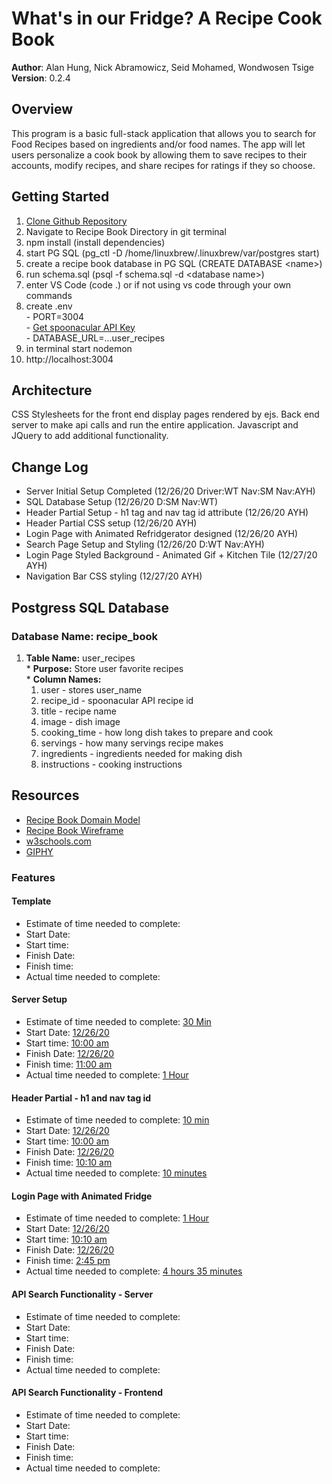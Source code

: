 # What's in our Fridge? A Recipe Cook Book

**Author**: Alan Hung, Nick Abramowicz, Seid Mohamed, Wondwosen Tsige
**Version**: 0.2.4

## Overview
This program is a basic full-stack application that allows you to search for Food Recipes based on ingredients and/or food names.  The app will let users personalize a cook book by allowing them to save recipes to their accounts, modify recipes, and share recipes for ratings if they so choose.

## Getting Started
  1. [Clone Github Repository](https://github.com/AlanYHung/Recipe_Book)
  1. Navigate to Recipe Book Directory in git terminal
  1. npm install (install dependencies)
  1. start PG SQL (pg_ctl -D /home/linuxbrew/.linuxbrew/var/postgres start)
  1. create a recipe book database in PG SQL (CREATE DATABASE \<name\>)
  1. run schema.sql (psql -f schema.sql -d \<database name\>)
  1. enter VS Code (code .) or if not using vs code through your own commands
  1. create .env <br>
    - PORT=3004 <br>
    - [Get spoonacular API Key](https://spoonacular.com/food-api/pricing) <br>
    - DATABASE_URL=...user_recipes
  1. in terminal start nodemon
  1. http://localhost:3004

## Architecture
CSS Stylesheets for the front end display pages rendered by ejs. Back end server to make api calls and run the entire application.  Javascript and JQuery to add additional functionality.

## Change Log
* Server Initial Setup Completed (12/26/20 Driver:WT Nav:SM Nav:AYH)
* SQL Database Setup (12/26/20 D:SM Nav:WT)
* Header Partial Setup - h1 tag and nav tag id attribute (12/26/20 AYH)
* Header Partial CSS setup (12/26/20 AYH)
* Login Page with Animated Refridgerator designed (12/26/20 AYH)
* Search Page Setup and Styling (12/26/20 D:WT Nav:AYH)
* Login Page Styled Background - Animated Gif + Kitchen Tile (12/27/20 AYH)
* Navigation Bar CSS styling (12/27/20 AYH)

## Postgress SQL Database
### Database Name: recipe_book
  1. __Table Name:__ user_recipes <br>
    * __Purpose:__ Store user favorite recipes <br>
    * __Column Names:__
      1. user - stores user_name
      1. recipe_id - spoonacular API recipe id
      1. title - recipe name
      1. image - dish image
      1. cooking_time - how long dish takes to prepare and cook
      1. servings - how many servings recipe makes
      1. ingredients - ingredients needed for making dish
      1. instructions - cooking instructions

## Resources
  * [Recipe Book Domain Model](./images/Recipe_Book_Domain.PNG)
  * [Recipe Book Wireframe](./images/Wireframe.PNG)
  * [w3schools.com](https://www.w3schools.com/)
  * [GIPHY](https://giphy.com/)

### Features
#### Template
  * Estimate of time needed to complete: <u></u>
  * Start Date: <u></u>
  * Start time: <u></u>
  * Finish Date: <u></u>
  * Finish time: <u></u>
  * Actual time needed to complete: <u></u>

#### Server Setup
  * Estimate of time needed to complete: <u>30 Min</u>
  * Start Date: <u>12/26/20</u>
  * Start time: <u>10:00 am</u>
  * Finish Date: <u>12/26/20</u>
  * Finish time: <u>11:00 am</u>
  * Actual time needed to complete: <u>1 Hour</u>

#### Header Partial - h1 and nav tag id
  * Estimate of time needed to complete: <u>10 min</u>
  * Start Date: <u>12/26/20</u>
  * Start time: <u>10:00 am</u>
  * Finish Date: <u>12/26/20</u>
  * Finish time: <u>10:10 am</u>
  * Actual time needed to complete: <u>10 minutes</u>

#### Login Page with Animated Fridge
  * Estimate of time needed to complete: <u>1 Hour</u>
  * Start Date: <u>12/26/20</u>
  * Start time: <u>10:10 am</u>
  * Finish Date: <u>12/26/20</u>
  * Finish time: <u>2:45 pm</u>
  * Actual time needed to complete: <u>4 hours 35 minutes</u>

#### API Search Functionality - Server
  * Estimate of time needed to complete: <u></u>
  * Start Date: <u></u>
  * Start time: <u></u>
  * Finish Date: <u></u>
  * Finish time: <u></u>
  * Actual time needed to complete: <u></u>

#### API Search Functionality - Frontend
  * Estimate of time needed to complete: <u></u>
  * Start Date: <u></u>
  * Start time: <u></u>
  * Finish Date: <u></u>
  * Finish time: <u></u>
  * Actual time needed to complete: <u></u>
